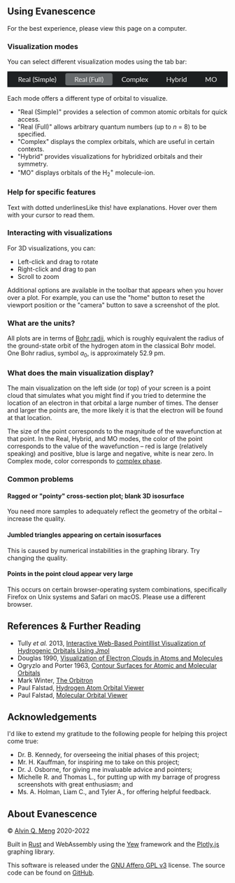 <!-- This file is rendered at build time into HTML and included in the binary as the help page. -->

## Using Evanescence

For the best experience, please view this page on a computer.

### Visualization modes

You can select different visualization modes using the tab bar:

![Tab bar](img/tab-bar.png)

Each mode offers a different type of orbital to visualize.

* "Real (Simple)" provides a selection of common atomic orbitals for quick access.
* "Real (Full)" allows arbitrary quantum numbers (up to *n* = 8) to be specified.
* "Complex" displays the complex orbitals, which are useful in certain contexts.
* "Hybrid" provides visualizations for hybridized orbitals and their symmetry.
* "MO" displays orbitals of the H<sub>2</sub><sup>+</sup> molecule-ion.

### Help for specific features

Text with <span class="tooltip">dotted underlines<span class="description">Like this!</span></span> have explanations. Hover over them with your cursor to read them.

### Interacting with visualizations

For 3D visualizations, you can:

* Left-click and drag to rotate
* Right-click and drag to pan
* Scroll to zoom

Additional options are available in the toolbar that appears when you hover over a plot. For example, you can use the "home" button to reset the viewport position or the "camera" button to save a screenshot of the plot.

### What are the units?

All plots are in terms of [Bohr radii](https://en.wikipedia.org/wiki/Bohr_radius), which is roughly equivalent the radius of the ground-state orbit of the hydrogen atom in the classical Bohr model. One Bohr radius, symbol *a*<sub>0</sub>, is approximately 52.9 pm.

### What does the main visualization display?

The main visualization on the left side (or top) of your screen is a point cloud that simulates what you might find if you tried to determine the location of an electron in that orbital a large number of times. The denser and larger the points are, the more likely it is that the electron will be found at that location.

The size of the point corresponds to the magnitude of the wavefunction at that point. In the Real, Hybrid, and MO modes, the color of the point corresponds to the value of the wavefunction – red is large (relatively speaking) and positive, blue is large and negative, white is near zero. In Complex mode, color corresponds to [complex phase](https://en.wikipedia.org/wiki/Argument_(complex_analysis)).

### Common problems

#### Ragged or "pointy" cross-section plot; blank 3D isosurface

You need more samples to adequately reflect the geometry of the orbital – increase the quality.

#### Jumbled triangles appearing on certain isosurfaces

This is caused by numerical instabilities in the graphing library. Try changing the quality.

#### Points in the point cloud appear very large

This occurs on certain browser-operating system combinations, specifically Firefox on Unix systems and Safari on macOS. Please use a different browser.

## References & Further Reading

* Tully *et al.* 2013, [Interactive Web-Based Pointillist Visualization of Hydrogenic Orbitals Using Jmol](https://doi.org/10.1021/ed300393s)
* Douglas 1990, [Visualization of Electron Clouds in Atoms and Molecules](https://doi.org/10.1021/ed067p42)
* Ogryzlo and Porter 1963, [Contour Surfaces for Atomic and Molecular Orbitals](https://doi.org/10.1021/ed040p256)
* Mark Winter, [The Orbitron](https://winter.group.shef.ac.uk/orbitron/)
* Paul Falstad, [Hydrogen Atom Orbital Viewer](https://www.falstad.com/qmatom/)
* Paul Falstad, [Molecular Orbital Viewer](https://www.falstad.com/qmmo/)

## Acknowledgements

I'd like to extend my gratitude to the following people for helping this project come true:

* Dr. B. Kennedy, for overseeing the initial phases of this project;
* Mr. H. Kauffman, for inspiring me to take on this project;
* Dr. J. Osborne, for giving me invaluable advice and pointers;
* Michelle R. and Thomas L., for putting up with my barrage of progress screenshots with great enthusiasm; and
* Ms. A. Holman, Liam C., and Tyler A., for offering helpful feedback.

## About Evanescence

&copy; [Alvin Q. Meng](mailto:alvin.q.meng@gmail.com) 2020-2022

Built in [Rust](https://rust-lang.org) and WebAssembly using the [Yew](https://yew.rs) framework and the [Plotly.js](https://plotly.com/javascript) graphing library.

This software is released under the [GNU Affero GPL v3](https://www.gnu.org/licenses/agpl-3.0.en.html) license. The source code can be found on [GitHub](https://github.com/al2me6/evanescence).
